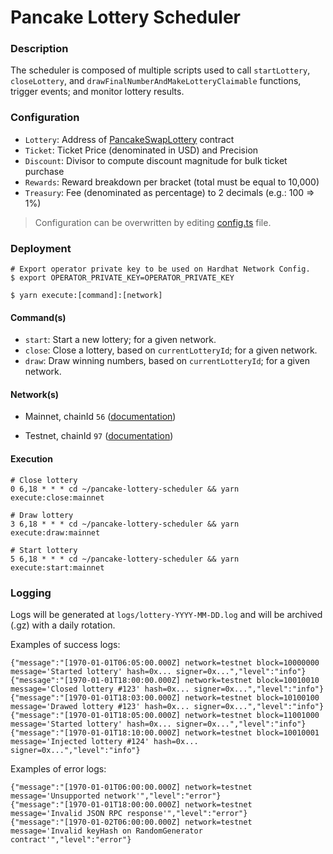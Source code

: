 # Pancake Lottery Scheduler

### Description

The scheduler is composed of multiple scripts used to call `startLottery`, `closeLottery`, and `drawFinalNumberAndMakeLotteryClaimable` functions, trigger events; and monitor lottery results.

### Configuration

- `Lottery`: Address of [PancakeSwapLottery](https://github.com/pancakeswap/pancake-contracts/tree/master/projects/lottery) contract
- `Ticket`: Ticket Price (denominated in USD) and Precision
- `Discount`: Divisor to compute discount magnitude for bulk ticket purchase
- `Rewards`: Reward breakdown per bracket (total must be equal to 10,000)
- `Treasury`: Fee (denominated as percentage) to 2 decimals (e.g.: 100 => 1%)

> Configuration can be overwritten by editing [config.ts](config.ts) file.

### Deployment

```shell script
# Export operator private key to be used on Hardhat Network Config.
$ export OPERATOR_PRIVATE_KEY=OPERATOR_PRIVATE_KEY

$ yarn execute:[command]:[network]
```

#### Command(s)

- `start`: Start a new lottery; for a given network.
- `close`: Close a lottery, based on `currentLotteryId`; for a given network.
- `draw`: Draw winning numbers, based on `currentLotteryId`; for a given network.

#### Network(s)

- Mainnet, chainId `56` ([documentation](https://docs.binance.org/smart-chain/developer/rpc.html#mainnetchainid-0x38-56-in-decimal))

- Testnet, chainId `97` ([documentation](https://docs.binance.org/smart-chain/developer/rpc.html#testnetchainid-0x61-97-in-decimal))

#### Execution

```shell script
# Close lottery
0 6,18 * * * cd ~/pancake-lottery-scheduler && yarn execute:close:mainnet

# Draw lottery
3 6,18 * * * cd ~/pancake-lottery-scheduler && yarn execute:draw:mainnet

# Start lottery
5 6,18 * * * cd ~/pancake-lottery-scheduler && yarn execute:start:mainnet
```

### Logging

Logs will be generated at `logs/lottery-YYYY-MM-DD.log` and will be archived (.gz) with a daily rotation.

Examples of success logs:

```log
{"message":"[1970-01-01T06:05:00.000Z] network=testnet block=10000000 message='Started lottery' hash=0x... signer=0x...","level":"info"}
{"message":"[1970-01-01T18:00:00.000Z] network=testnet block=10010010 message='Closed lottery #123' hash=0x... signer=0x...","level":"info"}
{"message":"[1970-01-01T18:03:00.000Z] network=testnet block=10100100 message='Drawed lottery #123' hash=0x... signer=0x...","level":"info"}
{"message":"[1970-01-01T18:05:00.000Z] network=testnet block=11001000 message='Started lottery' hash=0x... signer=0x...","level":"info"}
{"message":"[1970-01-01T18:10:00.000Z] network=testnet block=10010001 message='Injected lottery #124' hash=0x... signer=0x...","level":"info"}
```

Examples of error logs:

```log
{"message":"[1970-01-01T06:00:00.000Z] network=testnet message='Unsupported network'","level":"error"}
{"message":"[1970-01-01T18:00:00.000Z] network=testnet message='Invalid JSON RPC response'","level":"error"}
{"message":"[1970-01-02T06:00:00.000Z] network=testnet message='Invalid keyHash on RandomGenerator contract'","level":"error"}
```
